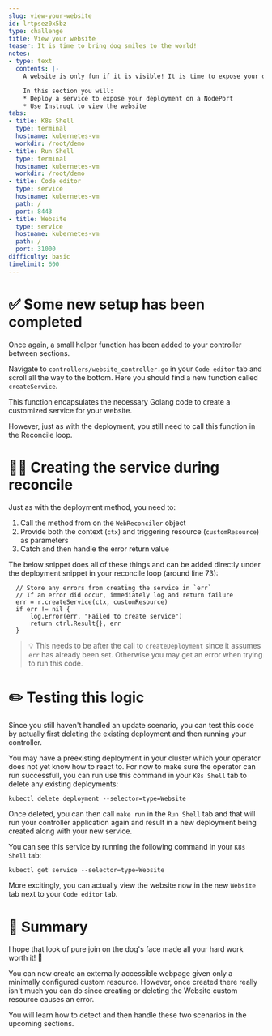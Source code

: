 ```yaml
---
slug: view-your-website
id: lrtpsez0x5bz
type: challenge
title: View your website
teaser: It is time to bring dog smiles to the world!
notes:
- type: text
  contents: |-
    A website is only fun if it is visible! It is time to expose your dog smile website outside of Kuberentes.

    In this section you will:
    * Deploy a service to expose your deployment on a NodePort
    * Use Instruqt to view the website
tabs:
- title: K8s Shell
  type: terminal
  hostname: kubernetes-vm
  workdir: /root/demo
- title: Run Shell
  type: terminal
  hostname: kubernetes-vm
  workdir: /root/demo
- title: Code editor
  type: service
  hostname: kubernetes-vm
  path: /
  port: 8443
- title: Website
  type: service
  hostname: kubernetes-vm
  path: /
  port: 31000
difficulty: basic
timelimit: 600
---
```


✅ Some new setup has been completed
==============

Once again, a small helper function has been added to your controller between sections.

Navigate to `controllers/website_controller.go` in your `Code editor` tab and scroll all the way to the bottom. Here you should find a new function called `createService`.

This function encapsulates the necessary Golang code to create a customized service for your website.

However, just as with the deployment, you still need to call this function in the Reconcile loop.

✍🏾 Creating the service during reconcile
==============

Just as with the deployment method, you need to:

1. Call the method from on the `WebReconciler` object
1. Provide both the context (`ctx`) and triggering resource (`customResource`) as parameters
1. Catch and then handle the error return value

The below snippet does all of these things and can be added directly under the deployment snippet in your reconcile loop (around line 73):
```
  // Store any errors from creating the service in `err`
  // If an error did occur, immediately log and return failure
  err = r.createService(ctx, customResource)
  if err != nil {
      log.Error(err, "Failed to create service")
      return ctrl.Result{}, err
  }
```

> 💡 This needs to be after the call to `createDeployment` since it assumes `err` has already been set. Otherwise you may get an error when trying to run this code.

✏️ Testing this logic
=============

Since you still haven't handled an update scenario, you can test this code by actually first deleting the existing deployment and then running your controller.

You may have a preexisting deployment in your cluster which your operator does not yet know how to react to.  For now to make sure the operator can run successfull, you can run use this command in your `K8s Shell` tab to delete any existing deployments:

```
kubectl delete deployment --selector=type=Website
```

Once deleted, you can then call `make run` in the `Run Shell` tab and that will run your controller application again and result in a new deployment being created along with your new service.

You can see this service by running the following command in your `K8s Shell` tab:

```
kubectl get service --selector=type=Website
```

More excitingly, you can actually view the website now in the new `Website` tab next to your `Code editor` tab.

📕 Summary
==============

I hope that look of pure join on the dog's face made all your hard work worth it! 🐶

You can now create an externally accessible webpage given only a minimally configured custom resource. However, once created there really isn't much you can do since creating or deleting the Website custom resource causes an error.

You will learn how to detect and then handle these two scenarios in the upcoming sections.
